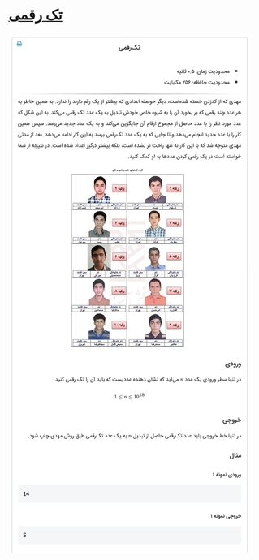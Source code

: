 # [تک رقمی](https://quera.ir/problemset/contest/3539/سؤال-تکرقمی)

![github-octocat](https://github.com/MmahdiM79/Quera_Answers/blob/main/Q3539_(تک%20رقمی)/questionPic.png)
